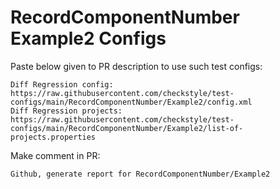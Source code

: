 # RecordComponentNumber Example2 Configs
Paste below given to PR description to use such test configs:
```
Diff Regression config: https://raw.githubusercontent.com/checkstyle/test-configs/main/RecordComponentNumber/Example2/config.xml
Diff Regression projects: https://raw.githubusercontent.com/checkstyle/test-configs/main/RecordComponentNumber/Example2/list-of-projects.properties
```
Make comment in PR:
```
Github, generate report for RecordComponentNumber/Example2
```
